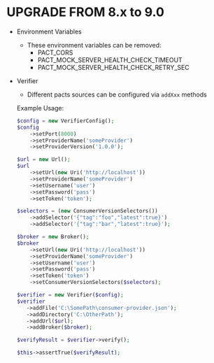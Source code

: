 UPGRADE FROM 8.x to 9.0
=======================

* Environment Variables
  * These environment variables can be removed:
    * PACT_CORS
    * PACT_MOCK_SERVER_HEALTH_CHECK_TIMEOUT
    * PACT_MOCK_SERVER_HEALTH_CHECK_RETRY_SEC

* Verifier
  * Different pacts sources can be configured via `addXxx` methods

   Example Usage:
   ```php
   $config = new VerifierConfig();
   $config
       ->setPort(8000)
       ->setProviderName('someProvider')
       ->setProviderVersion('1.0.0');

   $url = new Url();
   $url
       ->setUrl(new Uri('http://localhost'))
       ->setProviderName('someProvider')
       ->setUsername('user')
       ->setPassword('pass')
       ->setToken('token');

   $selectors = (new ConsumerVersionSelectors())
       ->addSelector('{"tag":"foo","latest":true}')
       ->addSelector('{"tag":"bar","latest":true}');

   $broker = new Broker();
   $broker
       ->setUrl(new Uri('http://localhost'))
       ->setProviderName('someProvider')
       ->setUsername('user')
       ->setPassword('pass')
       ->setToken('token')
       ->setConsumerVersionSelectors($selectors);

   $verifier = new Verifier($config);
   $verifier
      ->addFile('C:\SomePath\consumer-provider.json');
      ->addDirectory('C:\OtherPath');
      ->addUrl($url);
      ->addBroker($broker);

   $verifyResult = $verifier->verify();

   $this->assertTrue($verifyResult);
   ```
